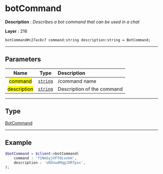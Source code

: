 # botCommand

**Description** : *Describes a bot command that can be used in a chat*

**Layer** : 216

```tl
botCommand#c27ac8c7 command:string description:string = BotCommand;
```

---

## Parameters

| Name | Type | Description |
| :---: | :---: | :--- |
| <mark>command</mark> | [`string`](type/string) | /command name |
| <mark>description</mark> | [`string`](type/string) | Description of the command |

---

## Type

[BotCommand](type/BotCommand)

---

## Example

```php
$botCommand = $client->botCommand(
	command : 'fINmSyjVFTOLvokH',
	description : 'oN3nw4MqgJURfpxc',
);
```